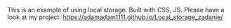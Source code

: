This is an example of using local storage. 
Built with CSS, JS. 
Please have a look at my project:   https://adamadam1111.github.io/Local_storage_zadanie/
